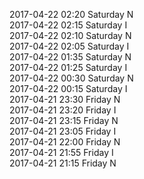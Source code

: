 2017-04-22 02:20 Saturday  N  
2017-04-22 02:15 Saturday  I  
2017-04-22 02:10 Saturday  N  
2017-04-22 02:05 Saturday  I  
2017-04-22 01:35 Saturday  N  
2017-04-22 01:25 Saturday  I  
2017-04-22 00:30 Saturday  N  
2017-04-22 00:15 Saturday  I  
2017-04-21 23:30 Friday  N  
2017-04-21 23:20 Friday  I  
2017-04-21 23:15 Friday  N  
2017-04-21 23:05 Friday  I  
2017-04-21 22:00 Friday  N  
2017-04-21 21:55 Friday  I  
2017-04-21 21:15 Friday  N  
